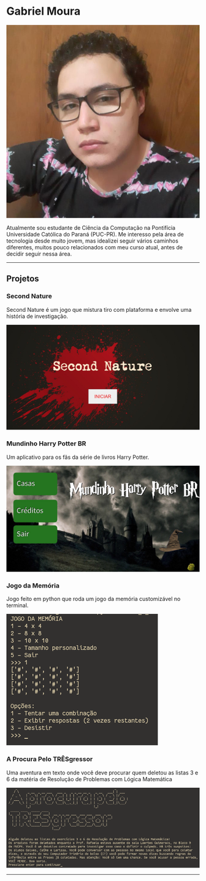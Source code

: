 # Gabriel Moura
<img src="./images/perfil.png"/>

Atualmente sou estudante de Ciência da Computação na Pontifícia Universidade Católica do Paraná (PUC-PR).
Me interesso pela área de tecnologia desde muito jovem, mas idealizei seguir vários caminhos diferentes, muitos
pouco relacionados com meu curso atual, antes de decidir seguir nessa área.

<hr/>

## Projetos

### Second Nature
Second Nature é um jogo que mistura tiro com plataforma e envolve uma história de investigação.
<p><img src="./images/secondnature.png"></p>

### Mundinho Harry Potter BR
Um aplicativo para os fãs da série de livros Harry Potter.

<p> <img src="./images/mhpbr.png"></p>


### Jogo da Memória
Jogo feito em python que roda um jogo da memória customizável no terminal.

<p> <img src="./images/memoria.png"> </p>


### A Procura Pelo TRÊSgressor
Uma aventura em texto onde você deve procurar quem deletou as listas 3 e 6 da matéria
de Resolução de Problemas com Lógica Matemática
<p> <img src="./images/detetive.png"> </p>

<hr/>




